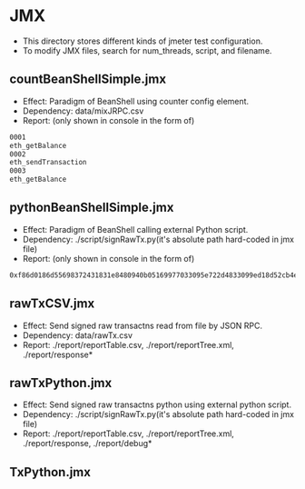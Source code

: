 # JMX

* This directory stores different kinds of jmeter test configuration.
* To modify JMX files, search for num_threads, script, and filename.

## countBeanShellSimple.jmx

* Effect: Paradigm of BeanShell using counter config element.
* Dependency: data/mixJRPC.csv
* Report: (only shown in console in the form of)

```bash
0001
eth_getBalance
0002
eth_sendTransaction
0003
eth_getBalance
```

## pythonBeanShellSimple.jmx

* Effect: Paradigm of BeanShell calling external Python script.
* Dependency: ./script/signRawTx.py(it's absolute path hard-coded in jmx file)
* Report: (only shown in console in the form of)
```bash
0xf86d0186d55698372431831e8480940b05169977033095e722d4833099ed18d52cb4e68502540be40080824a91a08865c39eb6e53d5e906ef2885ebfa33e6bb0f3958562d52afd598da1dfffd9aaa071dff8449ad3cace0e77362237f27e6b14b75341c2947dbbe1e2fe0e2a085e93
```

## rawTxCSV.jmx

* Effect: Send signed raw transactns read from file by JSON RPC.
* Dependency: data/rawTx.csv
* Report: ./report/reportTable.csv, ./report/reportTree.xml, ./report/response*

## rawTxPython.jmx

* Effect: Send signed raw transactns python using external python script.
* Dependency: ./script/signRawTx.py(it's absolute path hard-coded in jmx file)
* Report: ./report/reportTable.csv, ./report/reportTree.xml, ./report/response, ./report/debug*

## TxPython.jmx

<!-- to be continued -->
